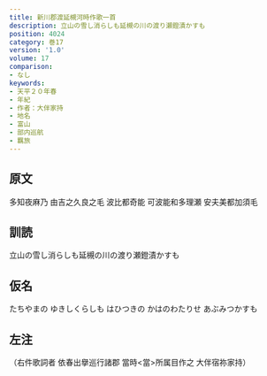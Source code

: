 ```yaml
---
title: 新川郡渡延槻河時作歌一首
description: 立山の雪し消らしも延槻の川の渡り瀬鐙漬かすも
position: 4024
category: 巻17
version: '1.0'
volume: 17
comparison:
- なし
keywords:
- 天平２０年春
- 年紀
- 作者：大伴家持
- 地名
- 富山
- 部内巡航
- 羈旅
---
```


## 原文

多知夜麻乃 由吉之久良之毛 波比都奇能 可波能和多理瀬 安夫美都加須毛

## 訓読

立山の雪し消らしも延槻の川の渡り瀬鐙漬かすも

## 仮名

たちやまの ゆきしくらしも はひつきの かはのわたりせ あぶみつかすも

## 左注

（右件歌詞者 依春出擧巡行諸郡 當時<當>所属目作之 大伴宿祢家持）
